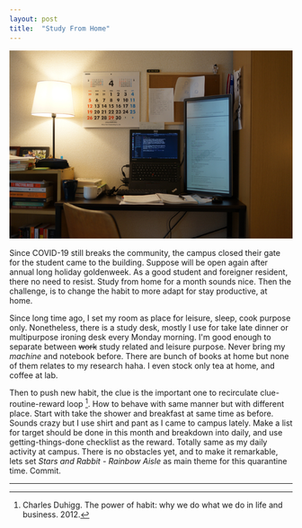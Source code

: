 ```yaml
---
layout: post
title:  "Study From Home"
---
```


![20200415_01](/images/20200415_01.JPG)

Since COVID-19 still breaks the community, the campus closed their gate for the student came to the building. Suppose will be open again after annual long holiday goldenweek. As a good student and foreigner resident, there no need to resist. Study from home for a month sounds nice. Then the challenge, is to change the habit to more adapt for stay productive, at home.

Since long time ago, I set my room as place for leisure, sleep, cook purpose only. Nonetheless, there is a study desk, mostly I use for take late dinner or multipurpose ironing desk every Monday morning. I'm good enough to separate between ~~work~~ study related and leisure purpose. Never bring my *machine* and notebook before. There are bunch of books at home but none of them relates to my research haha. I even stock only tea at home, and coffee at lab.

Then to push new habit, the clue is the important one to recirculate clue-routine-reward loop [^1]. How to behave with same manner but with different place. Start with take the shower and breakfast at same time as before. Sounds crazy but I use shirt and pant as I came to campus lately. Make a list for target should be done in this month and breakdown into daily, and use getting-things-done checklist as the reward. Totally same as my daily activity at campus. There is no obstacles yet, and to make it remarkable, lets set *Stars and Rabbit - Rainbow Aisle* as main theme for this quarantine time. Commit.

---
[^1]: Charles Duhigg. The power of habit: why we do what we do in life and business. 2012.
